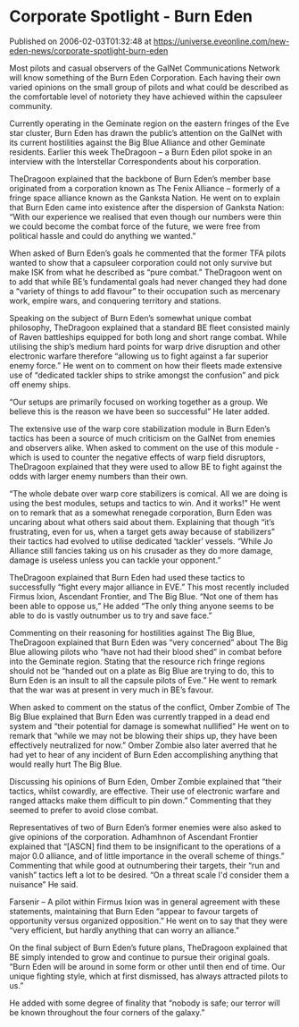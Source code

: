 # Corporate Spotlight - Burn Eden
Published on 2006-02-03T01:32:48 at https://universe.eveonline.com/new-eden-news/corporate-spotlight-burn-eden

Most pilots and casual observers of the GalNet Communications Network will know something of the Burn Eden Corporation. Each having their own varied opinions on the small group of pilots and what could be described as the comfortable level of notoriety they have achieved within the capsuleer community.   
  
Currently operating in the Geminate region on the eastern fringes of the Eve star cluster, Burn Eden has drawn the public’s attention on the GalNet with its current hostilities against the Big Blue Alliance and other Geminate residents. Earlier this week TheDragoon – a Burn Eden pilot spoke in an interview with the Interstellar Correspondents about his corporation.   
  
TheDragoon explained that the backbone of Burn Eden’s member base originated from a corporation known as The Fenix Alliance – formerly of a fringe space alliance known as the Ganksta Nation. He went on to explain that Burn Eden came into existence after the dispersion of Ganksta Nation: “With our experience we realised that even though our numbers were thin we could become the combat force of the future, we were free from political hassle and could do anything we wanted.”   
  
When asked of Burn Eden’s goals he commented that the former TFA pilots wanted to show that a capsuleer corporation could not only survive but make ISK from what he described as “pure combat.” TheDragoon went on to add that while BE’s fundamental goals had never changed they had done a “variety of things to add flavour” to their occupation such as mercenary work, empire wars, and conquering territory and stations.   
  
Speaking on the subject of Burn Eden’s somewhat unique combat philosophy, TheDragoon explained that a standard BE fleet consisted mainly of Raven battleships equipped for both long and short range combat. While utilising the ship’s medium hard points for warp drive disruption and other electronic warfare therefore “allowing us to fight against a far superior enemy force.” He went on to comment on how their fleets made extensive use of “dedicated tackler ships to strike amongst the confusion” and pick off enemy ships.   
  
“Our setups are primarily focused on working together as a group. We believe this is the reason we have been so successful” He later added.   
  
The extensive use of the warp core stabilization module in Burn Eden’s tactics has been a source of much criticism on the GalNet from enemies and observers alike. When asked to comment on the use of this module - which is used to counter the negative effects of warp field disruptors, TheDragoon explained that they were used to allow BE to fight against the odds with larger enemy numbers than their own.   
  
“The whole debate over warp core stabilizers is comical. All we are doing is using the best modules, setups and tactics to win. And it works!” He went on to remark that as a somewhat renegade corporation, Burn Eden was uncaring about what others said about them. Explaining that though “it’s frustrating, even for us, when a target gets away because of stabilizers” their tactics had evolved to utilise dedicated ‘tackler’ vessels. “While Jo Alliance still fancies taking us on his crusader as they do more damage, damage is useless unless you can tackle your opponent.”   
  
TheDragoon explained that Burn Eden had used these tactics to successfully “fight every major alliance in EVE.” This most recently included Firmus Ixion, Ascendant Frontier, and The Big Blue. “Not one of them has been able to oppose us,” He added “The only thing anyone seems to be able to do is vastly outnumber us to try and save face.”   
  
Commenting on their reasoning for hostilities against The Big Blue, TheDragoon explained that Burn Eden was “very concerned” about The Big Blue allowing pilots who “have not had their blood shed” in combat before into the Geminate region. Stating that the resource rich fringe regions should not be “handed out on a plate as Big Blue are trying to do, this to Burn Eden is an insult to all the capsule pilots of Eve.” He went to remark that the war was at present in very much in BE’s favour.   
  
When asked to comment on the status of the conflict, Omber Zombie of The Big Blue explained that Burn Eden was currently trapped in a dead end system and “their potential for damage is somewhat nullified” He went on to remark that “while we may not be blowing their ships up, they have been effectively neutralized for now.” Omber Zombie also later averred that he had yet to hear of any incident of Burn Eden accomplishing anything that would really hurt The Big Blue.   
  
Discussing his opinions of Burn Eden, Omber Zombie explained that “their tactics, whilst cowardly, are effective. Their use of electronic warfare and ranged attacks make them difficult to pin down.” Commenting that they seemed to prefer to avoid close combat.   
  
Representatives of two of Burn Eden’s former enemies were also asked to give opinions of the corporation. Adhamhnon of Ascendant Frontier explained that “[ASCN] find them to be insignificant to the operations of a major 0.0 alliance, and of little importance in the overall scheme of things.” Commenting that while good at outnumbering their targets, their “run and vanish” tactics left a lot to be desired. “On a threat scale I'd consider them a nuisance” He said.   
  
Farsenir – A pilot within Firmus Ixion was in general agreement with these statements, maintaining that Burn Eden “appear to favour targets of opportunity versus organized opposition.” He went on to say that they were “very efficient, but hardly anything that can worry an alliance.”   
  
On the final subject of Burn Eden’s future plans, TheDragoon explained that BE simply intended to grow and continue to pursue their original goals. “Burn Eden will be around in some form or other until then end of time. Our unique fighting style, which at first dismissed, has always attracted pilots to us.”   
  
He added with some degree of finality that “nobody is safe; our terror will be known throughout the four corners of the galaxy.”
